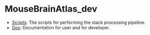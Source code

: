 # MouseBrainAtlas_dev

* [Scripts](./demo/README.md):   The scripts for performing the stack processing pipeline.
* [Doc](./doc/README.MD):        Documentation for user and for developer.
